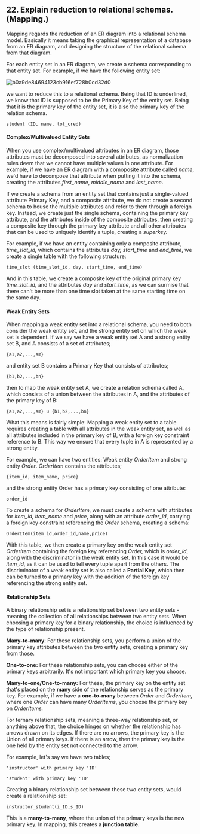 ## 22. Explain reduction to relational schemas. (Mapping.)

Mapping regards the reduction of an ER diagram into a relational schema model. Basically it means taking the graphical representation of a database from an ER diagram, and designing the structure of the relational schema from that diagram. 

For each entity set in an ER diagram, we create a schema corresponding to that entity set. For example, if we have the following entity set:

![b0a9de84694123cb916ef728b0cd32d0](https://i.imgur.com/KKVqZTA.png)

we want to reduce this to a relational schema. Being that ID is underlined, we know that ID is supposed to be the Primary Key of the entity set. Being that it is the primary key of the entity set, it is also the primary key of the relation schema.

`student (ID, name, tot_cred)`

#### Complex/Multivalued Entity Sets

When you use complex/multivalued attributes in an ER diagram, those attributes must be decomposed into several attributes, as normalization rules deem that we cannot have multiple values in one attribute. For example, if we have an ER diagram with a comoposite attribute called *name*, we'd have to decompose that attribute when putting it into the schema, creating the attributes *first_name*, *middle_name* and *last_name*.

If we create a schema from an entity set that contains just a single-valued attribute Primary Key, and a composite attribute, we do not create a second schema to house the multiple attributes and refer to them through a foreign key. Instead, we create just the single schema, containing the primary key attribute, and the attributes inside of the composite attributes, then creating a composite key through the primary key attribute and all other attributes that can be used to uniquely identify a tuple, creating a *superkey.*

For example, if we have an entity containing only a composite attribute, *time_slot_id,* which contains the attributes *day, start_time* and *end_time*, we create a single table with the following structure:

`time_slot (time_slot_id, day, start_time, end_time)`

And in this table, we create a composite key of the original primary key *time_slot_id,* and the attributes *day* and *start_time*, as we can surmise that there can't be more than one time slot taken at the same starting time on the same day.

#### Weak Entity Sets

When mapping a weak entity set into a relational schema, you need to both consider the weak entity set, and the strong entity set on which the weak set is dependent. If we say we have a weak entity set A and a strong entity set B, and A consists of a set of attributes;

` {a1,a2,...,am} `

and entity set B contains a Primary Key that consists of attributes;

`{b1,b2,...,bn}`

then to map the weak entity set A, we create a relation schema called A, which consists of a union between the attributes in A, and the attributes of the primary key of B:

`{a1,a2,...,am} ∪ {b1,b2,...,bn}`

What this means is fairly simple: Mapping a weak entity set to a table requires creating a table with all attributes in the weak entity set, as well as all attributes included in the primary key of B, with a foreign key constraint reference to B. This way we ensure that every tuple in A is represented by a strong entity.

For example, we can have two entities: Weak entity *OrderItem* and strong entity *Order*. *OrderItem* contains the attributes; 

`{item_id, item_name, price}`

and the strong entity Order has a primary key consisting of one attribute:

`order_id`

To create a schema for *OrderItem*, we must create a schema with attributes for *item_id, item_name* and *price*, along with an attribute *order_id*, carrying a foreign key constraint referencing the *Order* schema, creating a schema:

`OrderItem(item_id,order_id,name,price)`

With this table, we then create a primary key on the weak entity set *OrderItem* containing the foreign key referencing *Order,* which is *order_id*, along with the discriminator in the weak entity set. In this case it would be *item_id*, as it can be used to tell every tuple apart from the others. The discriminator of a weak entity set is also called a **Partial Key**, which then can be turned to a primary key with the addition of the foreign key referencing the strong entity set.

#### Relationship Sets

A binary relationship set is a relationship set between two entity sets - meaning the collection of all relationships between two entity sets. When choosing a primary key for a binary relationship, the choice is influenced by the type of relationship present.

**Many-to-many**: For these relationship sets, you perform a union of the primary key attributes between the two entity sets, creating a primary key from those.

**One-to-one:** For these relationship sets, you can choose either of the primary keys arbitrarily. It's not important which primary key you choose.

**Many-to-one/One-to-many:** For these, the primary key on the entity set that's placed on the **many** side of the relationship serves as the primary key. For example, if we have a **one-to-many** between *Order* and *OrderItem,* where one *Order* can have many *OrderItems*, you choose the primary key on *OrderItems.*

For ternary relationship sets, meaning a three-way relationship set, or anything above that, the choice hinges on whether the relationship has arrows drawn on its edges. If there are no arrows, the primary key is the Union of all primary keys. If there is an arrow, then the primary key is the one held by the entity set not connected to the arrow.

For example, let's say we have two tables;

`'instructor' with primary key 'ID'`

`'student' with primary key 'ID'`

Creating a binary relationship set between these two entity sets, would create a relationship set:

`instructor_student(i_ID,s_ID)`

This is a **many-to-many**, where the union of the primary keys is the new primary key. In mapping, this creates a **junction table.** 